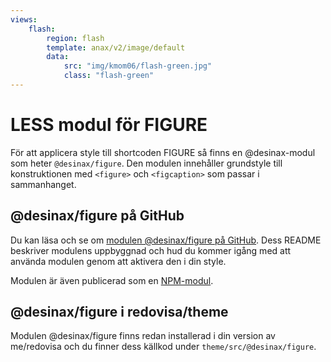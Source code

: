 ```yaml
---
views:
    flash:
        region: flash
        template: anax/v2/image/default
        data:
            src: "img/kmom06/flash-green.jpg"
            class: "flash-green"
---
```

LESS modul för FIGURE
=========================

För att applicera style till shortcoden FIGURE så finns en @desinax-modul som heter `@desinax/figure`. Den modulen innehåller grundstyle till konstruktionen med `<figure>` och `<figcaption>` som passar i sammanhanget.



@desinax/figure på GitHub
-------------------------

Du kan läsa och se om [modulen @desinax/figure på GitHub](https://github.com/desinax/figure). Dess README beskriver modulens uppbyggnad och hud du kommer igång med att använda modulen genom att aktivera den i din style.

Modulen är även publicerad som en [NPM-modul](https://www.npmjs.com/package/@desinax/figure).



@desinax/figure i redovisa/theme
-------------------------

Modulen @desinax/figure finns redan installerad i din version av me/redovisa och du finner dess källkod under `theme/src/@desinax/figure`.
